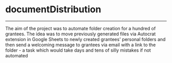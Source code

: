 # documentDistribution
---

The aim of the project was to automate folder creation for a hundred of grantees. The idea was to move previously generated files via Autocrat extension in Google Sheets to newly created grantees' personal folders and then send a welcoming message to grantees via email with a link to the folder - a task which would take days and tens of silly mistakes if not automated
